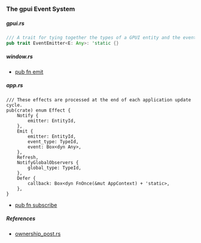 
### The gpui Event System

##### gpui.rs

```rust
/// A trait for tying together the types of a GPUI entity and the events it can emit
pub trait EventEmitter<E: Any>: 'static {}
```

##### window.rs

- [pub fn emit](https://github.com/zed-industries/zed/blob/main/crates/gpui/src/window.rs#L2229)

##### app.rs

```
/// These effects are processed at the end of each application update cycle.
pub(crate) enum Effect {
    Notify {
        emitter: EntityId,
    },
    Emit {
        emitter: EntityId,
        event_type: TypeId,
        event: Box<dyn Any>,
    },
    Refresh,
    NotifyGlobalObservers {
        global_type: TypeId,
    },
    Defer {
        callback: Box<dyn FnOnce(&mut AppContext) + 'static>,
    },
}
```

- [pub fn subscribe](https://github.com/zed-industries/zed/blob/main/crates/gpui/src/app.rs#L410)

##### References

- [ownership_post.rs](https://github.com/zed-industries/zed/blob/main/crates/gpui/examples/ownership_post.rs)

